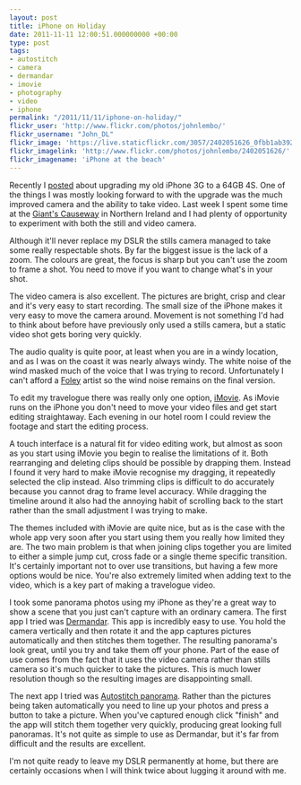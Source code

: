 ```yaml
---
layout: post
title: iPhone on Holiday
date: 2011-11-11 12:00:51.000000000 +00:00
type: post
tags:
- autostitch
- camera
- dermandar
- imovie
- photography
- video
- iphone
permalink: "/2011/11/11/iphone-on-holiday/"
flickr_user: 'http://www.flickr.com/photos/johnlembo/'
flickr_username: "John_DL"
flickr_image: 'https://live.staticflickr.com/3057/2402051626_0fbb1ab392_w.jpg'
flickr_imagelink: 'http://www.flickr.com/photos/johnlembo/2402051626/'
flickr_imagename: 'iPhone at the beach'
---
```

Recently I [posted](/2011/10/17/iphone-4s/) about upgrading my old iPhone 3G to a 64GB 4S. One of the things I
was mostly looking forward to with the upgrade was the much improved camera and the ability to take video.
Last week I spent some time at the [Giant's Causeway](http://www.giantscausewayireland.com/) in Northern
Ireland and I had plenty of opportunity to experiment with both the still and video camera.

Although it'll never replace my DSLR the stills camera managed to take some really respectable shots. By far
the biggest issue is the lack of a zoom. The colours are great, the focus is sharp but you can't use the zoom
to frame a shot. You need to move if you want to change what's in your shot.

The video camera is also excellent. The pictures are bright, crisp and clear and it's very easy to start
recording. The small size of the iPhone makes it very easy to move the camera around. Movement is not
something I'd had to think about before have previously only used a stills camera, but a static video shot
gets boring very quickly.

The audio quality is quite poor, at least when you are in a windy location, and as I was on the coast it was
nearly always windy. The white noise of the wind masked much of the voice that I was trying to record.
Unfortunately I can't afford a [Foley](http://en.wikipedia.org/wiki/Foley_(filmmaking)) artist so
the wind noise remains on the final version.

To edit my travelogue there was really only one option, 
[iMovie](http://itunes.apple.com/gb/app/imovie/id377298193?mt=8). As iMovie runs on the iPhone you
don't need to move your video files and get start editing straightaway. Each evening in our hotel room I could
review the footage and start the editing process.

A touch interface is a natural fit for video editing work, but almost as soon as you start using iMovie you
begin to realise the limitations of it. Both rearranging and deleting clips should be possible by drapping
them. Instead I found it very hard to make iMovie recognise my dragging, it repeatedly selected the clip
instead. Also trimming clips is difficult to do accurately because you cannot drag to frame level accuracy.
While dragging the timeline around it also had the annoying habit of scrolling back to the start rather than
the small adjustment I was trying to make.

The themes included with iMovie are quite nice, but as is the case with the whole app very soon after you
start using them you really how limited they are. The two main problem is that when joining clips together you
are limited to either a simple jump cut, cross fade or a single theme specific transition. It's certainly
important not to over use transitions, but having a few more options would be nice. You're also extremely
limited when adding text to the video, which is a key part of making a travelogue video.

I took some panorama photos using my iPhone as they're a great way to show a scene that you just can't capture
with an ordinary camera. The first app I tried was 
[Dermandar](http://itunes.apple.com/gb/app/dermandar-panorama/id441183050?mt=8). This app is
incredibly easy to use. You hold the camera vertically and then rotate it and the app captures pictures
automatically and then stitches them together. The resulting panorama's look great, until you try and take
them off your phone. Part of the ease of use comes from the fact that it uses the video camera rather than
stills camera so it's much quicker to take the pictures. This is much lower resolution though so the resulting
images are disappointing small.

The next app I tried was [Autostitch
panorama](http://www.cloudburstresearch.com/autostitch/autostitch.html). Rather than the pictures being taken automatically you need to line up your photos and press a
button to take a picture. When you've captured enough click "finish" and the app will stitch them together
very quickly, producing great looking full panoramas. It's not quite as simple to use as Dermandar, but it's
far from difficult and the results are excellent.

I'm not quite ready to leave my DSLR permanently at home, but there are certainly occasions when I will think
twice about lugging it around with me.
